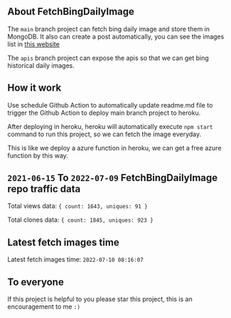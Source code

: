 ## About FetchBingDailyImage

The `main` branch project can fetch bing daily image and store them in MongoDB.
It also can create a post automatically, you can see the images list in [this website](https://oursalbum.netlify.app)

The `apis` branch project can expose the apis so that we can get bing historical daily images.

## How it work

Use schedule Github Action to automatically update readme.md file to trigger the Github Action to deploy main branch project to heroku.

After deploying in heroku, heroku will automatically execute `npm start` command to run this project, so we can fetch the image everyday.

This is like we deploy a azure function in heroku, we can get a free azure function by this way.

## `2021-06-15` To `2022-07-09` FetchBingDailyImage repo traffic data

Total views data: `{ count: 1643, uniques: 91 }`

Total clones data: `{ count: 1845, uniques: 923 }`

## Latest fetch images time

Latest fetch images time: `2022-07-10 08:16:07`

## To everyone

If this project is helpful to you please star this project, this is an encouragement to me `:)`




